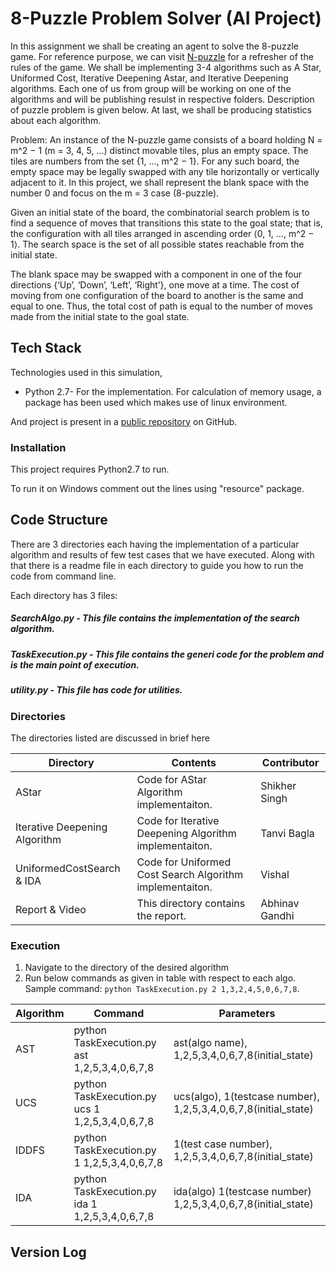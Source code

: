 # 8-Puzzle Problem Solver (AI Project)

In this assignment we shall be creating an agent to solve the 8-puzzle game. For reference purpose, we can visit [N-puzzle] for a refresher of the rules of the game. We shall be implementing 3-4 algorithms such as A Star, Uniformed Cost, Iterative Deepening Astar, and Iterative Deepening algorithms. Each one of us from group will be working on one of the algorithms and will be publishing resulst in respective folders. Description of puzzle problem is given below. At last, we shall be producing statistics about each algorithm.

Problem: An instance of the N-puzzle game consists of a board holding N = m^2 − 1 (m = 3, 4, 5, ...) distinct movable tiles, plus an empty space. The tiles are numbers from the set {1, …, m^2 − 1}. For any such board, the empty space may be legally swapped with any tile horizontally or vertically adjacent to it. In this project, we shall represent the blank space with the number 0 and focus on the m = 3 case (8-puzzle).

Given an initial state of the board, the combinatorial search problem is to find a sequence of moves that transitions this state to the goal state; that is, the configuration with all tiles arranged in ascending order ⟨0, 1, …, m^2 − 1⟩. The search space is the set of all possible states reachable from the initial state.

The blank space may be swapped with a component in one of the four directions {‘Up’, ‘Down’, ‘Left’, ‘Right’}, one move at a time. The cost of moving from one configuration of the board to another is the same and equal to one. Thus, the total cost of path is equal to the number of moves made from the initial state to the goal state.


## Tech Stack
Technologies used in this simulation,

* Python 2.7- For the implementation. For calculation of memory usage, a package has been used which makes use of linux environment.

And project is present in a [public repository][repo] on GitHub.

### Installation

This project requires Python2.7 to run.

To run it on Windows comment out the lines using "resource" package.
## Code Structure
There are 3 directories each having the implementation of a particular algorithm and results of few test cases that we have executed. Along with that there is a readme file in each directory to guide you how to run the code from command line.

Each directory has 3 files:
##### SearchAlgo.py - This file contains the implementation of the search algorithm.
##### TaskExecution.py - This file contains the generi code for the problem and is the main point of execution.
##### utility.py - This file has code for utilities.

### Directories
The directories listed are discussed in brief here

| Directory | Contents | Contributor |
| ------ | ------ | ------ |
|  AStar | Code for AStar Algorithm implementaiton.| Shikher Singh
|  Iterative Deepening Algorithm  | Code for Iterative Deepening Algorithm implementaiton.| Tanvi Bagla
|  UniformedCostSearch & IDA | Code for Uniformed Cost Search Algorithm implementaiton.| Vishal
|  Report & Video | This directory contains the report.| Abhinav Gandhi

### Execution
1. Navigate to the directory of the desired algorithm 
2. Run below commands as given in table with respect to each algo.
    Sample command: `python TaskExecution.py 2 1,3,2,4,5,0,6,7,8`.

| Algorithm | Command | Parameters |
| ------ | ------ | ------ |
| AST | python TaskExecution.py ast 1,2,5,3,4,0,6,7,8 | ast(algo name), 1,2,5,3,4,0,6,7,8(initial_state) |
| UCS |python TaskExecution.py ucs 1 1,2,5,3,4,0,6,7,8 | ucs(algo), 1(testcase number), 1,2,5,3,4,0,6,7,8(initial_state) |
| IDDFS | python TaskExecution.py 1 1,2,5,3,4,0,6,7,8 | 1(test case number), 1,2,5,3,4,0,6,7,8(initial_state) |
| IDA | python TaskExecution.py ida 1 1,2,5,3,4,0,6,7,8 | ida(algo) 1(testcase number) 1,2,5,3,4,0,6,7,8(initial_state) |
## Version Log




[//]: # (These are reference links used in the body of this note and get stripped out when the markdown processor does its job. There is no need to format nicely because it shouldn't be seen.)


   [repo]: <https://github.com/singh0021/AI_Project>
   [N-puzzle]: <http:mypuzzle.org/sliding>
   
